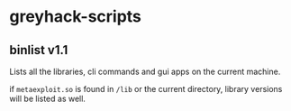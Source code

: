 # greyhack-scripts

## binlist v1.1
Lists all the libraries, cli commands and gui apps on the current machine.

if `metaexploit.so` is found in `/lib` or the current directory, library versions will be listed as well.
